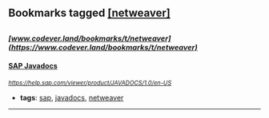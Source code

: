 ## Bookmarks tagged [[netweaver]](https://www.codever.land/search?q=[netweaver])

_<sup><sup>[www.codever.land/bookmarks/t/netweaver](https://www.codever.land/bookmarks/t/netweaver)</sup></sup>_
---
#### [SAP Javadocs](https://help.sap.com/viewer/product/JAVADOCS/1.0/en-US)
_<sup>https://help.sap.com/viewer/product/JAVADOCS/1.0/en-US</sup>_

* **tags**: [sap](../tagged/sap.md), [javadocs](../tagged/javadocs.md), [netweaver](../tagged/netweaver.md)
---
